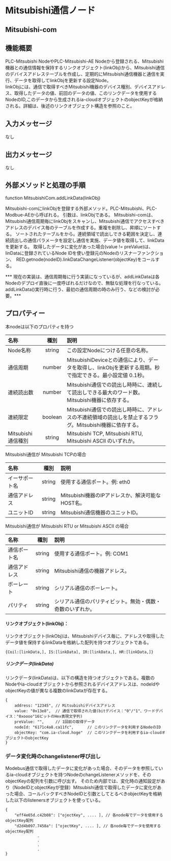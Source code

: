 # Mitsubishi通信ノード

## Mitsubishi-com

## 機能概要
PLC-Mitsubishi NodeやPLC-Mitsubishi-AE Nodeから登録される、Mitsubishi機器との通信情報を保持するリンクオブジェクト(linkObj)から、Mitsubishi通信のデバイスアドレステーブルを作成し、定期的にMitsubishi通信機器と通信を実行、データを取得してlinkObjを更新する設定Node。  
linkObjには、通信で取得すべきMitsubishi機器のデバイス種別、デバイスアドレス、取得したデータの値、前回のデータの値、このリンクデータを使用するNodeのID,このデータから生成されるia-cloudオブジェクトのobjectKeyが格納される。詳細は、後述のリンクオブジェクト構造を参照のこと。

## 入力メッセージ
なし  

## 出力メッセージ
なし

## 外部メソッドと処理の手順
function MitsubishiCom.addLinkData(linkObj)

Mitsubishi-comにlinkObjを登録する外部メソッド。PLC-Mitsubishi、PLC-Modbue-AEから呼ばれる。
引数は、linkObjである。
Mitsubishi-comは、Mitsubishi通信周期毎にlinkObjをスキャンし、Mitsubishi通信でアクセスすべきアドレスのデバイス毎のテーブルを作成する。重複を削除し、昇順にソートする。
ソートされたテーブルをから。連続領域で読出しできる範囲を決定し、連続読出しの通信パラメータを設定し通信を実施、データ値を取得して、linkDataを更新する。
取得したデータに変化があった場合(value != preValue)は、linDataに登録されているNode IDを使い登録元のNodeのリスナーファンクション、　RED.getnode(nodeID).linkDataChangeListener(objectKey)をコールする。

*** 現在の実装は、通信周期毎に行う実装になっているが、addLinkDataは各Nodeのデプロイ直後に一度呼ばれるだけなので、無駄な処理を行なっている。addLinkData()実行時に行う、最初の通信周期の時のみ行う、などの検討が必要。***

## プロパティー

本nodeは以下のプロパティを持つ

| 名称 | 種別 | 説明 |
|:----------|:-----:|:--------------------|
|Node名称|string| この設定Nodeにつける任意の名称。|
|通信周期|number|MitsubishiDeviceとの通信により、データを取得し、linkObjを更新する周期。秒で指定できる。最小設定値 0.1秒。|
|連続読出数|number|Mitsubishi通信での読出し時時に、連続して読出しできる最大のワード数。Mitsubishi機器に依存する。|
|連続限定|boolean|Mitsubishi通信での読出し時時に、アドレスの不連続領域の読出しを禁止するフラグ。Mitsubishi機器に依存する。|
|Mitsubishi通信種別|string|Mitsubishi TCP, Mitsubishi RTU, Mitsubishi ASCII のいずれか。|

Mitsubishi通信が Mitsubishi TCPの場合

| 名称 | 種別 | 説明 |
|:----------|:-----:|:--------------------|
|イーサポート名|string|使用する通信ポート。例: eth0|
|通信アドレス|string|Mitsubishi機器のIPアドレスか、解決可能なHOST名。|
|ユニットID|string|Mitsubishi通信機器のユニットID。|

Mitsubishi通信が Mitsubishi RTU or Mitsubishi ASCII の場合

| 名称 | 種別 | 説明 |
|:----------|:-----:|:--------------------|
|通信ポート名|string|使用する通信ポート。例: COM1|
|通信アドレス|string|Mitsubishi通信の機器アドレス。|
|ボーレート|string|シリアル通信のボーレート。|
|パリティ|string|シリアル通信のパリティビット。無効・偶数・奇数のいずれか。|

#### リンクオブジェクト(linkObj)：
リンクオブジェクト(linkObj)は、Mitsubishiデバイス毎に、アドレスや取得したデータ値を保持するlinkDataを格納した配列を持つオブジェクトである。
```
{Coil:[linkData,], IS:[linkData], IR:[linkData,], HR:[linkData,]}
```
##### リンクデータ(linkData)  
リンクデータ(linkData)は、以下の構造を持つオブジェクトである。複数のNodeやia-cloudオブジェクトから参照されるデバイスアドレスは、nodeIdやobjectKeyの値が異なる複数のlinkDataが存在する。
```
{
    address: "12345", // Mitsubishiデバイスアドレス
    value: "0x13e8",  // 通信で取得された値(bitデバイス："0"/"1"、ワードデバイス："0xoooo"16ビットのHex表現文字列)
    preValue: "",     // 1回前の取得データ
    nodeId: "6171c4a8.ca11fc",      // このリンクデータを利用するNodeのID
    objectKey: "com.ia-cloud.hoge"  // このリンクデータを利用するia-cloudオブジェクトのobjectKey
}
```
### データ変化時のchangelistener呼び出し  
Modebus通信で取得したデータに変化があった場合、そのデータを参照しているia-cloudオブジェクトを持つNodeのchangeListenerメソッドを、そのobjectKeyの配列を引数に呼び出す。
そのため内部では、変化時の通知設定があり（NodeIDとobjectKeyが登録）Mitsubishi通信で取得したデータに変化があった場合、コールバックすべきNodeIDと引数としてとるべきobjectKeyを格納した以下のlistenersオブジェクトを使っている。
```
{
    "eff4e65d.c42b08": ["ojectKey", .... ], // 各node毎でデータを使用するobjectKey配列
    "d2d4b097.7458a": ["ojectKey", .... ], // 各node毎でデータを使用するobjectKey配列
              .
              .
              .
              .
}
```

